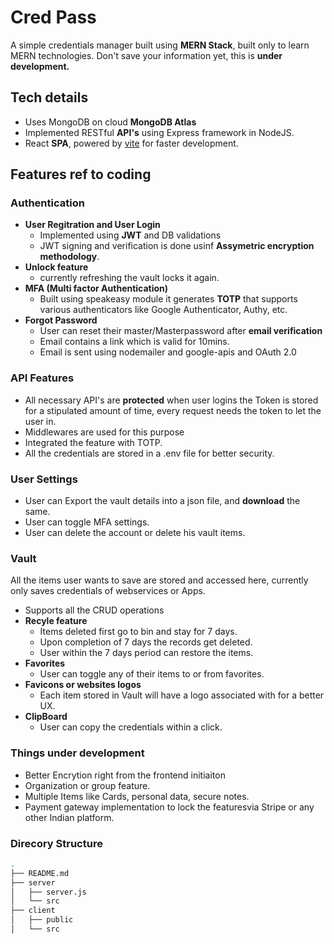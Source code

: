 # Cred Pass

A simple credentials manager built using **MERN Stack**, built only to learn MERN technologies.
Don't save your information yet, this is **under development.**

## Tech details

- Uses MongoDB on cloud **MongoDB Atlas**
- Implemented RESTful **API's** using Express framework in NodeJS.
- React **SPA**, powered by [vite](https://vitejs.dev/) for faster development.

## Features ref to coding

### Authentication

- **User Regitration and User Login**
  - Implemented using **JWT** and DB validations
  - JWT signing and verification is done usinf **Assymetric encryption methodology**.
- **Unlock feature**
  - currently refreshing the vault locks it again.
- **MFA (Multi factor Authentication)**
  - Built using speakeasy module it generates **TOTP** that supports various authenticators like Google Authenticator, Authy, etc.
- **Forgot Password**
  - User can reset their master/Masterpassword after **email verification**
  - Email contains a link which is valid for 10mins.
  - Email is sent using nodemailer and google-apis and OAuth 2.0

### API Features

- All necessary API's are **protected** when user logins the Token is stored for a stipulated amount of time, every request needs the token to let the user in.
- Middlewares are used for this purpose
- Integrated the feature with TOTP.
- All the credentials are stored in a .env file for better security.

### User Settings

- User can Export the vault details into a json file, and **download** the same.
- User can toggle MFA settings.
- User can delete the account or delete his vault items.

### Vault

All the items user wants to save are stored and accessed here, currently only saves credentials of webservices or Apps.

- Supports all the CRUD operations
- **Recyle feature**
  - Items deleted first go to bin and stay for 7 days.
  - Upon completion of 7 days the records get deleted.
  - User within the 7 days period can restore the items.
- **Favorites**
  - User can toggle any of their items to or from favorites.
- **Favicons or websites logos**
  - Each item stored in Vault will have a logo associated with for a better UX.
- **ClipBoard**
  - User can copy the credentials within a click.

### Things under development

- Better Encrytion right from the frontend initiaiton
- Organization or group feature.
- Multiple Items like Cards, personal data, secure notes.
- Payment gateway implementation to lock the featuresvia Stripe or any other Indian platform.

### Direcory Structure

```bash
.
├── README.md
├── server
│   ├── server.js
│   └── src
├── client
│   ├── public
│   └── src
```
